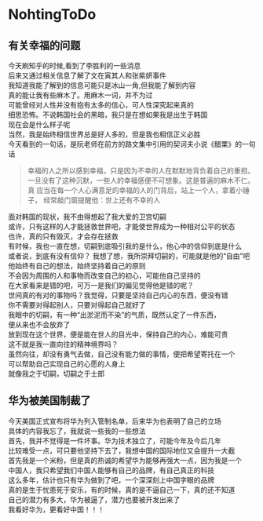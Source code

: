 # NohtingToDo

## 有关幸福的问题

今天刷知乎的时候,看到了李胜利的一些消息  
后来又通过相关信息了解了文在寅其人和张紫妍事件  
我知道我能了解到的信息可能只是冰山一角,但我能了解到内容  
真的能让我有些麻木了。用麻木一词，并不为过  
可能曾经对人性并没有抱有太多的信心，可人性深究起来真的  
细思恐怖。不说韩国社会的黑暗，我只是在想如果我是出生于韩国  
现在会是什么样子呢  
当然，我是始终相信世界总是好人多的，但是我也相信正义必胜  
今天看到的一句话，是阮老师在前方的路文集中引用的契诃夫小说《醋栗》的一句话

> 幸福的人之所以感到幸福，只是因为不幸的人在默默地背负着自己的重担。
> 一旦没有了这种沉默，一些人的幸福感便不可想象。这是普遍的麻木不仁。真
> 应当在每一个人心满意足的幸福的人的门背后，站上一个人，拿着小锤子，
> 经常敲门窗提醒他：世上还有不幸的人

面对韩国的现状，我不由得想起了我大爱的卫宫切嗣  
或许，只有这样的人才能拯救世界吧，才能使世界成为一种相对公平的状态  
也许，真的只有毁灭，才会存在拯救  
有时候，我也一直在想，切嗣到底吸引我的是什么，他心中的信仰到底是什么  
或者说，到底有没有信仰？
我想了想，我所崇拜切嗣的，可能就是他的“自由”吧  
他始终有自己的想法，始终坚持着自己的原则  
不会因为周围的人和事物而改变自己的初心，可能他自己坚持的  
在大家看来是错的吧，可万一是我们的偏见觉得他是错的呢？  
世间真的有对的事物吗？我觉得，只要是坚持自己内心的东西，便没有错  
你不需要对得起别人，只要对得起自己就好了  
我眼中的切嗣，有一种“出淤泥而不染”的气质，既然认定了一件东西，  
便从来也不会放弃了  
放到现在这个世界，便是能在世人的目光中，保持自己的内心，难能可贵  
这不就是我一直向往的精神境界吗？  
虽然向往，却没有勇气去做，自己没有能力做的事情，便把希望寄托在一个  
可以帮助自己实现自己的心愿的人身上  
就像我之于切嗣，切嗣之于士郎  

## 华为被美国制裁了

今天美国正式宣布将华为列入管制名单，后来华为也表明了自己的立场  
具体的内容我忘了，我就说一些我的一些想法  
首先，我并不觉得是一件坏事。华为技术独立了，可能今年及今后几年  
比较难受一点，可只要他坚持下去了，我想中国的国际地位又会提升一大截  
首先我是一个米粉，但是真的热诚的希望华为能够再强大一点，因为我是一个  
中国人，我只希望我们中国人能够有自己的品牌，有自己真正的科技  
这么多年，估计也只有华为做到了吧，一个深深刻上中国字眼的品牌  
真的是生于忧患死于安乐，有的时候，真的是不逼自己一下，真的还不知道  
自己的潜力有多大，华为被逼了，潜力也要被开发出来了  
我看好华为，更看好中国！！！